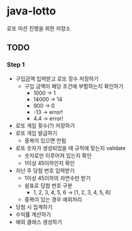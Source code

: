 # java-lotto
로또 미션 진행을 위한 저장소


## TODO
### Step 1
* 구입금액 입력받고 로또 장수 저장하기
    * 구입 금액이 해당 조건에 부합하는지 확인하기
        * 1000 -> 1
        * 14000 -> 14
        * 900 -> 0
        * -13 -> error!
        * 4.4 -> error!
* 로또 게임 횟수(?) 저장하기
* 로또 게임 발급하기
    * 중복이 있으면 안됨
* 로또 숫자가 생성되었을 때 규칙에 맞는지 validate
    * 숫자로만 이루어져 있는지 확인
    * 1이상 45이하인지 확인
* 지난 주 당첨 번호 입력받기
    * 1이상 45이하의 자연수만 받기
    * 쉼표로 당첨 번호 구분
        * 1, 2, 3, 4, 5, 6 -> [1, 2, 3, 4, 5, 6]
    * 중복이 있는 경우 예외처리 
* 당첨 시 집계하기
* 수익률 계산하기
* 예외 클래스 생성하기